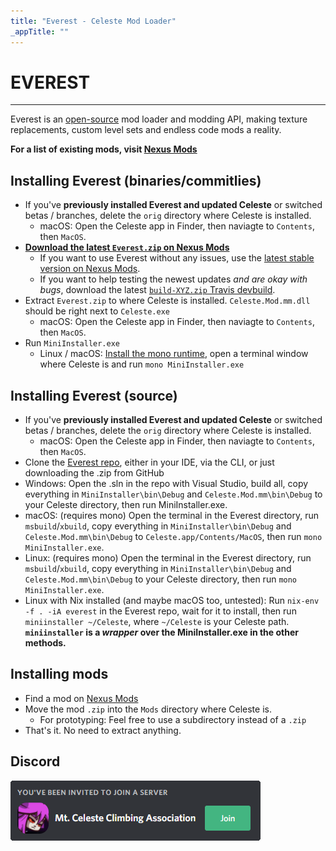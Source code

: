 ```yaml
---
title: "Everest - Celeste Mod Loader"
_appTitle: ""
---
```


<!-- .h1 is styled by the default DocFX theme. -->
<h1 class="h1 main-header">EVEREST</h1>

----

Everest is an [open-source](https://github.com/EverestAPI) mod loader and modding API, making texture replacements, custom level sets and endless code mods a reality.

**For a list of existing mods, visit [Nexus Mods](https://www.nexusmods.com/celeste/)**

## Installing Everest (binaries/commitlies)
- If you've **previously installed Everest and updated Celeste** or switched betas / branches, delete the `orig` directory where Celeste is installed.
    - macOS: Open the Celeste app in Finder, then naviagte to `Contents`, then `MacOS`.
- [**Download the latest `Everest.zip` on Nexus Mods**](https://www.nexusmods.com/celeste/mods/1?tab=files)
    - If you want to use Everest without any issues, use the [latest stable version on Nexus Mods](https://www.nexusmods.com/celeste/mods/1?tab=files).
    - If you want to help testing the newest updates _and are okay with bugs_, download the latest [`build-XYZ.zip` Travis devbuild](https://ams3.digitaloceanspaces.com/lollyde/index.html).
- Extract `Everest.zip` to where Celeste is installed. `Celeste.Mod.mm.dll` should be right next to `Celeste.exe`
    - macOS: Open the Celeste app in Finder, then naviagte to `Contents`, then `MacOS`.
- Run `MiniInstaller.exe`
    - Linux / macOS: [Install the mono runtime](https://www.mono-project.com/download/stable/), open a terminal window where Celeste is and run `mono MiniInstaller.exe`

## Installing Everest (source)
- If you've **previously installed Everest and updated Celeste** or switched betas / branches, delete the `orig` directory where Celeste is installed.
    - macOS: Open the Celeste app in Finder, then naviagte to `Contents`, then `MacOS`.
- Clone the [Everest repo](github.com/EverestAPI/Everest), either in your IDE, via the CLI, or just downloading the .zip from GitHub
- Windows: Open the .sln in the repo with Visual Studio, build all, copy everything in `MiniInstaller\bin\Debug` and `Celeste.Mod.mm\bin\Debug` to your Celeste directory, then run MiniInstaller.exe.
- macOS: (requires mono) Open the terminal in the Everest directory, run `msbuild`/`xbuild`, copy everything in `MiniInstaller\bin\Debug` and `Celeste.Mod.mm\bin\Debug` to `Celeste.app/Contents/MacOS`, then run `mono MiniInstaller.exe`.
- Linux: (requires mono) Open the terminal in the Everest directory, run `msbuild`/`xbuild`, copy everything in `MiniInstaller\bin\Debug` and `Celeste.Mod.mm\bin\Debug` to your Celeste directory, then run `mono MiniInstaller.exe`.
- Linux with Nix installed (and maybe macOS too, untested): Run `nix-env -f . -iA everest` in the Everest repo, wait for it to install, then run `miniinstaller ~/Celeste`, where `~/Celeste` is your Celeste path. **`miniinstaller` is a *wrapper* over the MiniInstaller.exe in the other methods.**

## Installing mods
- Find a mod on [Nexus Mods](https://www.nexusmods.com/celeste/)
- Move the mod `.zip` into the `Mods` directory where Celeste is.
    - For prototyping: Feel free to use a subdirectory instead of a `.zip`
- That's it. No need to extract anything.

## Discord

[![Discord invite](/images/invite.png)](https://discord.gg/6qjaePQ)

